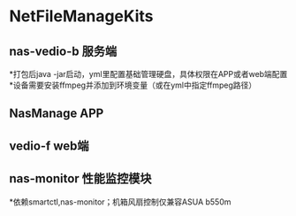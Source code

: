 # NetFileManageKits
## nas-vedio-b 服务端
*打包后java -jar启动，yml里配置基础管理硬盘，具体权限在APP或者web端配置
*设备需要安装ffmpeg并添加到环境变量（或在yml中指定ffmpeg路径）
## NasManage APP
## vedio-f web端
## nas-monitor 性能监控模块
*依赖smartctl,nas-monitor；机箱风扇控制仅兼容ASUA b550m
